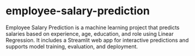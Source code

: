 # employee-salary-prediction
Employee Salary Prediction is a machine learning project that predicts salaries based on experience, age, education, and role using Linear Regression. It includes a Streamlit web app for interactive predictions and supports model training, evaluation, and deployment.
